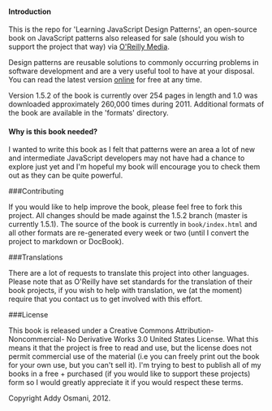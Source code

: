 
#### Introduction

This is the repo for 'Learning JavaScript Design Patterns', an open-source book on JavaScript patterns also released for sale (should you wish to support the project that way) via [O'Reilly Media](http://shop.oreilly.com/product/0636920025832.do).

Design patterns are reusable solutions to commonly occurring problems in software development and are a very useful tool to have at your disposal. You can read the latest version [online](http://addyosmani.com/resources/essentialjsdesignpatterns/book/) for free at any time. 

Version 1.5.2 of the book is currently over 254 pages in length and 1.0 was downloaded approximately 260,000 times during 2011. Additional formats of the book are available in the 'formats' directory.

#### Why is this book needed?

I wanted to write this book as I felt that patterns were an area a lot of new and intermediate JavaScript developers may not have had a chance to explore just yet and I'm hopeful my book will encourage you to check them out as they can be quite powerful.

###Contributing

If you would like to help improve the book, please feel free to fork this project. All changes should be made against the 1.5.2 branch (master is currently 1.5.1). The source of the book is currently in `book/index.html` and all other formats are re-generated every week or two (until I convert the project to markdown or DocBook).

###Translations

There are a lot of requests to translate this project into other languages. Please note that as O'Reilly have set standards for the translation of their book projects, if you wish to help with translation, we (at the moment) require that you contact us to get involved with this effort.

###License

This book is released under a Creative Commons Attribution-Noncommercial- No Derivative Works 3.0 United States License. What this means it that the project is free to read and use, but the license does not permit commercial use of the material (i.e you can freely print out the book for your own use, but you can't sell it). I'm trying to best to publish all of my books in a free + purchased (if you would like to support these projects) form so I would greatly appreciate it if you would respect these terms.

Copyright Addy Osmani, 2012.